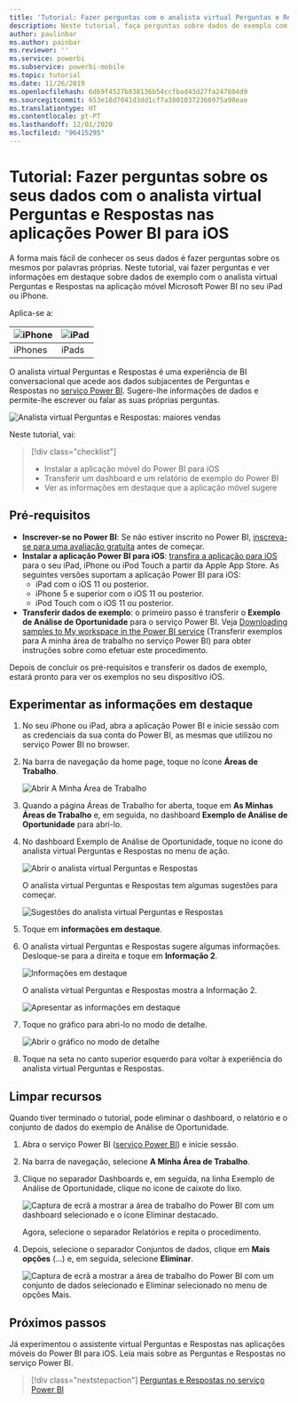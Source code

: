 ```yaml
---
title: 'Tutorial: Fazer perguntas com o analista virtual Perguntas e Respostas em aplicações iOS'
description: Neste tutorial, faça perguntas sobre dados de exemplo com as suas próprias palavras com o analista virtual Perguntas e Respostas na aplicação móvel Power BI no seu dispositivo iOS.
author: paulinbar
ms.author: painbar
ms.reviewer: ''
ms.service: powerbi
ms.subservice: powerbi-mobile
ms.topic: tutorial
ms.date: 11/26/2019
ms.openlocfilehash: 6d69f4527b838136b54ccfbad43d27fa247804d9
ms.sourcegitcommit: 653e18d7041d3dd1cf7a38010372366975a98eae
ms.translationtype: HT
ms.contentlocale: pt-PT
ms.lasthandoff: 12/01/2020
ms.locfileid: "96415295"
---
```

# <a name="tutorial-ask-questions-about-your-data-with-the-qa-virtual-analyst-in-the-power-bi-ios-apps"></a>Tutorial: Fazer perguntas sobre os seus dados com o analista virtual Perguntas e Respostas nas aplicações Power BI para iOS

A forma mais fácil de conhecer os seus dados é fazer perguntas sobre os mesmos por palavras próprias. Neste tutorial, vai fazer perguntas e ver informações em destaque sobre dados de exemplo com o analista virtual Perguntas e Respostas na aplicação móvel Microsoft Power BI no seu iPad ou iPhone. 

Aplica-se a:

| ![iPhone](./media/tutorial-mobile-apps-ios-qna/iphone-logo-50-px.png) | ![iPad](./media/tutorial-mobile-apps-ios-qna/ipad-logo-50-px.png) |
|:--- |:--- |
| iPhones |iPads |

O analista virtual Perguntas e Respostas é uma experiência de BI conversacional que acede aos dados subjacentes de Perguntas e Respostas no [serviço Power BI](https://powerbi.com). Sugere-lhe informações de dados e permite-lhe escrever ou falar as suas próprias perguntas.

![Analista virtual Perguntas e Respostas: maiores vendas](./media/tutorial-mobile-apps-ios-qna/power-bi-ios-q-n-a-top-sale-intro.png)

Neste tutorial, vai:

> [!div class="checklist"]
> * Instalar a aplicação móvel do Power BI para iOS
> * Transferir um dashboard e um relatório de exemplo do Power BI
> * Ver as informações em destaque que a aplicação móvel sugere

## <a name="prerequisites"></a>Pré-requisitos

* **Inscrever-se no Power BI**: Se não estiver inscrito no Power BI, [inscreva-se para uma avaliação gratuita](https://app.powerbi.com/signupredirect?pbi_source=web) antes de começar.
* **Instalar a aplicação Power BI para iOS**: [transfira a aplicação para iOS](https://apps.apple.com/app/microsoft-power-bi/id929738808) para o seu iPad, iPhone ou iPod Touch a partir da Apple App Store. As seguintes versões suportam a aplicação Power BI para iOS:
  * iPad com o iOS 11 ou posterior.
  * iPhone 5 e superior com o iOS 11 ou posterior. 
  * iPod Touch com o iOS 11 ou posterior.
* **Transferir dados de exemplo**: o primeiro passo é transferir o **Exemplo de Análise de Oportunidade** para o serviço Power BI. Veja [Downloading samples to My workspace in the Power BI service](./mobile-apps-download-samples.md) (Transferir exemplos para A minha área de trabalho no serviço Power BI) para obter instruções sobre como efetuar este procedimento.


Depois de concluir os pré-requisitos e transferir os dados de exemplo, estará pronto para ver os exemplos no seu dispositivo iOS.

## <a name="try-featured-insights"></a>Experimentar as informações em destaque
1. No seu iPhone ou iPad, abra a aplicação Power BI e inicie sessão com as credenciais da sua conta do Power BI, as mesmas que utilizou no serviço Power BI no browser.

2. Na barra de navegação da home page, toque no ícone **Áreas de Trabalho**.

    ![Abrir A Minha Área de Trabalho](./media/tutorial-mobile-apps-ios-qna/power-bi-qna-open-myworkspace.png)

3. Quando a página Áreas de Trabalho for aberta, toque em **As Minhas Áreas de Trabalho** e, em seguida, no dashboard **Exemplo de Análise de Oportunidade** para abri-lo.


3. No dashboard Exemplo de Análise de Oportunidade, toque no ícone do analista virtual Perguntas e Respostas no menu de ação.

    ![Abrir o analista virtual Perguntas e Respostas](./media/tutorial-mobile-apps-ios-qna/power-bi-qna-open-qna.png)

    O analista virtual Perguntas e Respostas tem algumas sugestões para começar.

    ![Sugestões do analista virtual Perguntas e Respostas](./media/tutorial-mobile-apps-ios-qna/power-bi-qna-suggestions.png)

3. Toque em **informações em destaque**.

4. O analista virtual Perguntas e Respostas sugere algumas informações. Desloque-se para a direita e toque em **Informação 2**.

    ![Informações em destaque](./media/tutorial-mobile-apps-ios-qna/power-bi-ios-qna-suggest-insight-2.png)

   O analista virtual Perguntas e Respostas mostra a Informação 2.

    ![Apresentar as informações em destaque](./media/tutorial-mobile-apps-ios-qna/power-bi-ios-qna-show-insight-2.png)

5. Toque no gráfico para abri-lo no modo de detalhe.

    ![Abrir o gráfico no modo de detalhe](./media/tutorial-mobile-apps-ios-qna/power-bi-ios-qna-open-insight-2.png)

6. Toque na seta no canto superior esquerdo para voltar à experiência do analista virtual Perguntas e Respostas.

## <a name="clean-up-resources"></a>Limpar recursos

Quando tiver terminado o tutorial, pode eliminar o dashboard, o relatório e o conjunto de dados do exemplo de Análise de Oportunidade.

1. Abra o serviço Power BI ([serviço Power BI](https://app.powerbi.com)) e inicie sessão.

2. Na barra de navegação, selecione **A Minha Área de Trabalho**.

3. Clique no separador Dashboards e, em seguida, na linha Exemplo de Análise de Oportunidade, clique no ícone de caixote do lixo.

    ![Captura de ecrã a mostrar a área de trabalho do Power BI com um dashboard selecionado e o ícone Eliminar destacado.](./media/tutorial-mobile-apps-ios-qna/power-bi-tutorial-mobile-apps-ios-qna-delete-opportunity-analysis-sample.png)

    Agora, selecione o separador Relatórios e repita o procedimento.

4. Depois, selecione o separador Conjuntos de dados, clique em **Mais opções** (...) e, em seguida, selecione **Eliminar**.

    ![Captura de ecrã a mostrar a área de trabalho do Power BI com um conjunto de dados selecionado e Eliminar selecionado no menu de opções Mais.](./media/tutorial-mobile-apps-ios-qna/power-bi-tutorial-mobile-apps-ios-qna-delete-opportunity-analysis-sample-datasets.png)

## <a name="next-steps"></a>Próximos passos

Já experimentou o assistente virtual Perguntas e Respostas nas aplicações móveis do Power BI para iOS. Leia mais sobre as Perguntas e Respostas no serviço Power BI.
> [!div class="nextstepaction"]
> [Perguntas e Respostas no serviço Power BI](../end-user-q-and-a.md)
